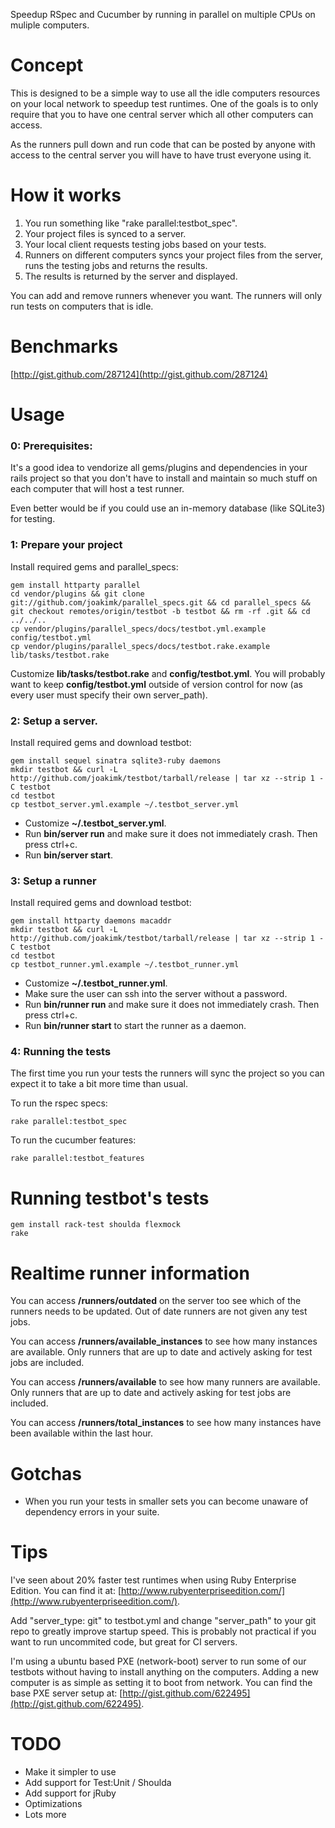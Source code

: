 Speedup RSpec and Cucumber by running in parallel on multiple CPUs on muliple computers.

Concept
====
This is designed to be a simple way to use all the idle computers resources on your local network to
speedup test runtimes. One of the goals is to only require that you to have one central server which
all other computers can access.

As the runners pull down and run code that can be posted by anyone with access to the central server you
will have to have trust everyone using it.

How it works
====
1. You run something like "rake parallel:testbot_spec".
2. Your project files is synced to a server.
3. Your local client requests testing jobs based on your tests.
4. Runners on different computers syncs your project files from the server, runs the testing jobs and returns the results.
5. The results is returned by the server and displayed.

You can add and remove runners whenever you want. The runners will only run tests on computers that is idle.

Benchmarks
====
[http://gist.github.com/287124](http://gist.github.com/287124)

Usage
====

### 0: Prerequisites:

It's a good idea to vendorize all gems/plugins and dependencies in your
rails project so that you don't have to install and maintain so much stuff
on each computer that will host a test runner.

Even better would be if you could use an in-memory database (like SQLite3) for testing.

### 1: Prepare your project

Install required gems and parallel_specs:

    gem install httparty parallel
    cd vendor/plugins && git clone git://github.com/joakimk/parallel_specs.git && cd parallel_specs && git checkout remotes/origin/testbot -b testbot && rm -rf .git && cd ../../..
    cp vendor/plugins/parallel_specs/docs/testbot.yml.example config/testbot.yml
    cp vendor/plugins/parallel_specs/docs/testbot.rake.example lib/tasks/testbot.rake

Customize **lib/tasks/testbot.rake** and **config/testbot.yml**. You will probably want to keep **config/testbot.yml**
outside of version control for now (as every user must specify their own server_path).

### 2: Setup a server.

Install required gems and download testbot:

    gem install sequel sinatra sqlite3-ruby daemons
    mkdir testbot && curl -L http://github.com/joakimk/testbot/tarball/release | tar xz --strip 1 -C testbot
    cd testbot
    cp testbot_server.yml.example ~/.testbot_server.yml

* Customize **~/.testbot_server.yml**.
* Run **bin/server run** and make sure it does not immediately crash. Then press ctrl+c.
* Run **bin/server start**.

### 3: Setup a runner

Install required gems and download testbot:

    gem install httparty daemons macaddr
    mkdir testbot && curl -L http://github.com/joakimk/testbot/tarball/release | tar xz --strip 1 -C testbot
    cd testbot
    cp testbot_runner.yml.example ~/.testbot_runner.yml

* Customize **~/.testbot_runner.yml**.
* Make sure the user can ssh into the server without a password.
* Run **bin/runner run** and make sure it does not immediately crash. Then press ctrl+c.
* Run **bin/runner start** to start the runner as a daemon.

### 4: Running the tests

The first time you run your tests the runners will sync the project so you can expect it to take a bit
more time than usual.

To run the rspec specs:

    rake parallel:testbot_spec

To run the cucumber features:

    rake parallel:testbot_features

Running testbot's tests
====

    gem install rack-test shoulda flexmock
    rake

Realtime runner information
====

You can access **/runners/outdated** on the server too see which of the runners needs to be updated.
Out of date runners are not given any test jobs.

You can access **/runners/available_instances** to see how many instances are available. Only runners
that are up to date and actively asking for test jobs are included.

You can access **/runners/available** to see how many runners are available. Only runners
that are up to date and actively asking for test jobs are included.

You can access **/runners/total_instances** to see how many instances have been available within the last hour.

Gotchas
====

* When you run your tests in smaller sets you can become unaware of dependency errors in your suite.

Tips
====

I've seen about 20% faster test runtimes when using Ruby Enterprise Edition. You can find it at:
[http://www.rubyenterpriseedition.com/](http://www.rubyenterpriseedition.com/).

Add "server_type: git" to testbot.yml and change "server_path" to your git repo to
greatly improve startup speed. This is probably not practical if you want to run
uncommited code, but great for CI servers.

I'm using a ubuntu based PXE (network-boot) server to run some of our testbots without having
to install anything on the computers. Adding a new computer is as simple as setting it to
boot from network. You can find the base PXE server setup at: [http://gist.github.com/622495](http://gist.github.com/622495).

TODO
====
 - Make it simpler to use
 - Add support for Test:Unit / Shoulda
 - Add support for jRuby
 - Optimizations
 - Lots more
